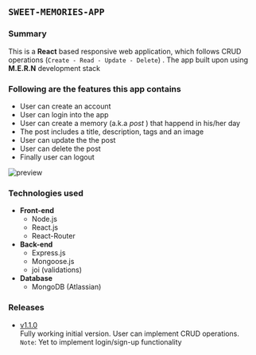 ## `SWEET-MEMORIES-APP`
>
### Summary
 This is a **React** based responsive web application, which follows CRUD operations (`Create - Read - Update - Delete`) . The app built upon using **M.E.R.N** development stack
>
### Following are the features this app contains
- User can create an account
- User can login into the app
- User can create a memory (a.k.a *post* ) that happend in his/her day
- The post includes a title, description, tags and an image
- User can update the the post
- User can delete the post
- Finally user can logout
>
![preview](https://github.com/phanison898/phanison898/blob/main/cover_image_phanison898.png)
>
### Technologies used
- **Front-end**
    * Node.js
    * React.js
    * React-Router
- **Back-end**
    - Express.js
    - Mongoose.js
    - joi (validations)
- **Database**
    - MongoDB (Atlassian)
>

### Releases
- [v1.1.0](https://github.com/phanison898/sweet-memories-app/archive/v1.1.0.zip) <br /> Fully working initial version. User can implement CRUD operations. <br /> `Note`: Yet to implement login/sign-up functionality
    
